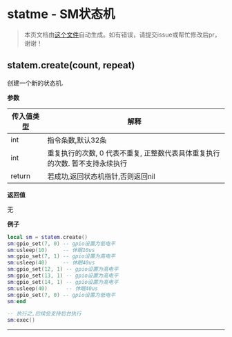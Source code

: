 # statme - SM状态机

> 本页文档由[这个文件](https://gitee.com/openLuat/LuatOS/tree/master/luat/../components/statem/luat_lib_statem.c)自动生成。如有错误，请提交issue或帮忙修改后pr，谢谢！

## statem.create(count, repeat)

创建一个新的状态机.

**参数**

|传入值类型|解释|
|-|-|
|int|指令条数,默认32条|
|int|重复执行的次数, 0 代表不重复, 正整数代表具体重复执行的次数. 暂不支持永续执行|
|return|若成功,返回状态机指针,否则返回nil|

**返回值**

无

**例子**

```lua
local sm = statem.create()
sm:gpio_set(7, 0) -- gpio设置为低电平
sm:usleep(10)     -- 休眠10us
sm:gpio_set(7, 1) -- gpio设置为高电平
sm:usleep(40)     -- 休眠40us
sm:gpio_set(12, 1) -- gpio设置为高电平
sm:gpio_set(13, 1) -- gpio设置为高电平
sm:gpio_set(14, 1) -- gpio设置为高电平
sm:usleep(40)      -- 休眠40us
sm:gpio_set(7, 0) -- gpio设置为低电平
sm:end

-- 执行之,后续会支持后台执行
sm:exec()

```

---


